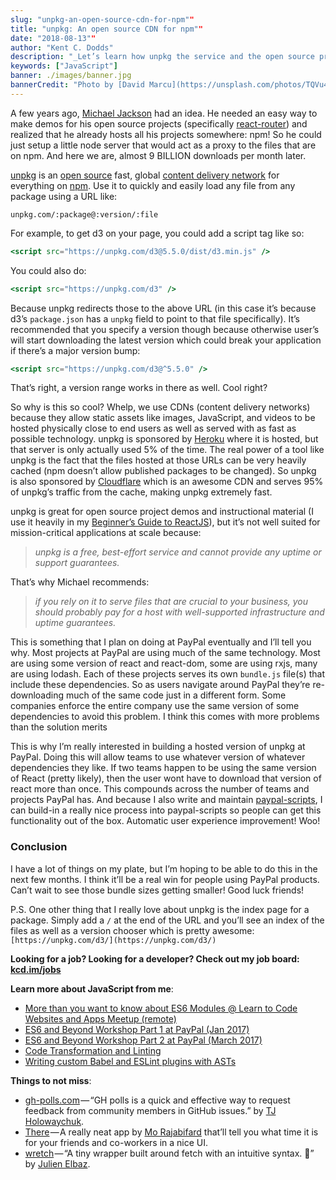 ```yaml
---
slug: "unpkg-an-open-source-cdn-for-npm""
title: "unpkg: An open source CDN for npm""
date: "2018-08-13""
author: "Kent C. Dodds"
description: "_Let’s learn how unpkg the service and the open source project can improve performance for your company’s apps._"
keywords: ["JavaScript"]
banner: ./images/banner.jpg
bannerCredit: "Photo by [David Marcu](https://unsplash.com/photos/TQVu4pnjTbc?utm_source=unsplash&utm_medium=referral&utm_content=creditCopyText) on [Unsplash](https://unsplash.com/search/photos/cloud-mountain?utm_source=unsplash&utm_medium=referral&utm_content=creditCopyText)"
---
```


A few years ago, [Michael Jackson](https://twitter.com/mjackson) had an idea. He
needed an easy way to make demos for his open source projects (specifically
[react-router](https://reacttraining.com/react-router/)) and realized that he
already hosts all his projects somewhere: npm! So he could just setup a little
node server that would act as a proxy to the files that are on npm. And here we
are, almost 9 BILLION downloads per month later.

[unpkg](https://unpkg.com/) is an
[open source](https://github.com/unpkg/unpkg.com) fast, global
[content delivery network](https://en.wikipedia.org/wiki/Content_delivery_network)
for everything on [npm](https://www.npmjs.com/). Use it to quickly and easily
load any file from any package using a URL like:

```
unpkg.com/:package@:version/:file
```

For example, to get d3 on your page, you could add a script tag like so:

```jsx
<script src="https://unpkg.com/d3@5.5.0/dist/d3.min.js" />
```

You could also do:

```jsx
<script src="https://unpkg.com/d3" />
```

Because unpkg redirects those to the above URL (in this case it’s because d3’s
`package.json` has a `unpkg` field to point to that file specifically). It’s
recommended that you specify a version though because otherwise user’s will
start downloading the latest version which could break your application if
there’s a major version bump:

```jsx
<script src="https://unpkg.com/d3@^5.5.0" />
```

That’s right, a version range works in there as well. Cool right?

So why is this so cool? Whelp, we use CDNs (content delivery networks) because
they allow static assets like images, JavaScript, and videos to be hosted
physically close to end users as well as served with as fast as possible
technology. unpkg is sponsored by [Heroku](https://www.heroku.com/) where it is
hosted, but that server is only actually used 5% of the time. The real power of
a tool like unpkg is the fact that the files hosted at those URLs can be very
heavily cached (npm doesn’t allow published packages to be changed). So unpkg is
also sponsored by [Cloudflare](https://www.cloudflare.com/) which is an awesome
CDN and serves 95% of unpkg’s traffic from the cache, making unpkg extremely
fast.

unpkg is great for open source project demos and instructional material (I use
it heavily in my [Beginner’s Guide to ReactJS](http://kcd.im/beginner-react)),
but it’s not well suited for mission-critical applications at scale because:

> _unpkg is a free, best-effort service and cannot provide any uptime or support
> guarantees._

That’s why Michael recommends:

> _if you rely on it to serve files that are crucial to your business, you
> should probably pay for a host with well-supported infrastructure and uptime
> guarantees._

This is something that I plan on doing at PayPal eventually and I’ll tell you
why. Most projects at PayPal are using much of the same technology. Most are
using some version of react and react-dom, some are using rxjs, many are using
lodash. Each of these projects serves its own `bundle.js` file(s) that include
these dependencies. So as users navigate around PayPal they’re re-downloading
much of the same code just in a different form. Some companies enforce the
entire company use the same version of some dependencies to avoid this problem.
I think this comes with more problems than the solution merits

This is why I’m really interested in building a hosted version of unpkg at
PayPal. Doing this will allow teams to use whatever version of whatever
dependencies they like. If two teams happen to be using the same version of
React (pretty likely), then the user wont have to download that version of react
more than once. This compounds across the number of teams and projects PayPal
has. And because I also write and maintain
[paypal-scripts](https://blog.kentcdodds.com/automation-without-config-412ab5e47229),
I can build-in a really nice process into paypal-scripts so people can get this
functionality out of the box. Automatic user experience improvement! Woo!

### Conclusion

I have a lot of things on my plate, but I’m hoping to be able to do this in the
next few months. I think it’ll be a real win for people using PayPal products.
Can’t wait to see those bundle sizes getting smaller! Good luck friends!

P.S. One other thing that I really love about unpkg is the index page for a
package. Simply add a `/` at the end of the URL and you’ll see an index of the
files as well as a version chooser which is pretty awesome:
`[https://unpkg.com/d3/](https://unpkg.com/d3/)`

**Looking for a job? Looking for a developer? Check out my job board:**
[**kcd.im/jobs**](http://kcd.im/jobs)

**Learn more about JavaScript from me**:

- [More than you want to know about ES6 Modules @ Learn to Code Websites and Apps Meetup (remote)](https://www.youtube.com/watch?v=kTlcu16rSLc&list=PLV5CVI1eNcJgNqzNwcs4UKrlJdhfDjshf)
- [ES6 and Beyond Workshop Part 1 at PayPal (Jan 2017)](https://www.youtube.com/watch?v=t3R3R7UyN2Y&list=PLV5CVI1eNcJgNqzNwcs4UKrlJdhfDjshf)
- [ES6 and Beyond Workshop Part 2 at PayPal (March 2017)](https://www.youtube.com/watch?v=eOKQDh50ECU&list=PLV5CVI1eNcJgNqzNwcs4UKrlJdhfDjshf)
- [Code Transformation and Linting](https://kentcdodds.com/workshops/#code-transformation-and-linting)
- [Writing custom Babel and ESLint plugins with ASTs](https://kentcdodds.com/talks/#writing-custom-babel-and-eslint-plugins-with-asts)

**Things to not miss**:

- [gh-polls.com](https://gh-polls.com/) — “GH polls is a quick and effective way
  to request feedback from community members in GitHub issues.” by
  [TJ Holowaychuk](https://twitter.com/tjholowaychuk).
- [There](https://there.pm/) — A really neat app by
  [Mo Rajabifard](https://twitter.com/morajabi) that’ll tell you what time it is
  for your friends and co-workers in a nice UI.
- [wretch](https://github.com/elbywan/wretch) — “A tiny wrapper built around
  fetch with an intuitive syntax. 🍬” by
  [Julien Elbaz](https://github.com/elbywan).
